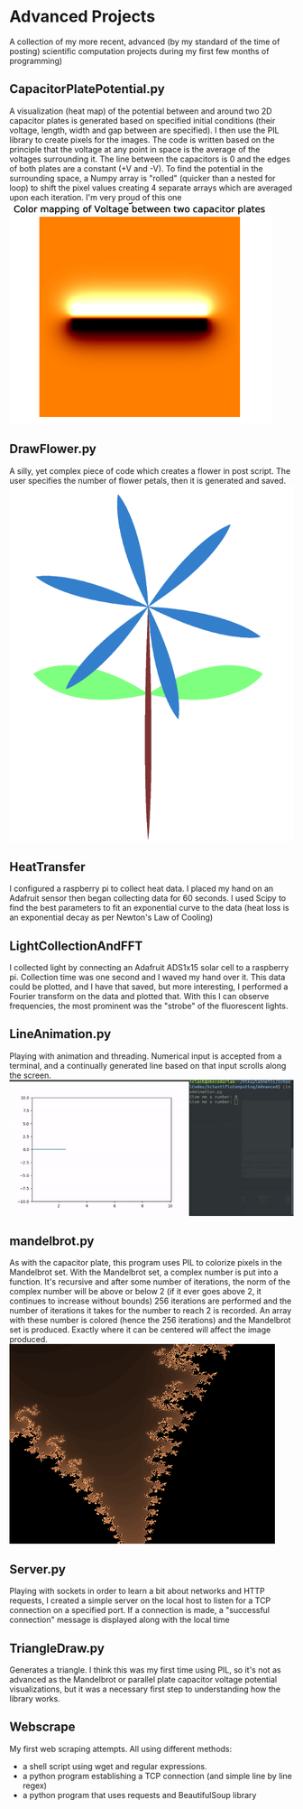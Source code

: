 # Advanced Projects
A collection of my more recent, advanced (by my standard of the time of posting) scientific computation projects during my first few months of programming)

## CapacitorPlatePotential.py
A visualization (heat map) of the potential between and around two 2D capacitor plates is generated based on specified initial conditions (their voltage, length, width and gap between are specified). I then use the PIL library to create pixels for the images. The code is written based on the principle that the voltage at any point in space is the average of the voltages surrounding it. The line between the capacitors is 0 and the edges of both plates are a constant (+V and -V). To find the potential in the surrounding space, a Numpy array is "rolled" (quicker than a nested for loop) to shift the pixel values creating 4 separate arrays which are averaged upon each iteration. I'm very proud of this one
![a visualization of capacitor plate potential](capacitor_plate_potential.png)

## DrawFlower.py
A silly, yet complex piece of code which creates a flower in post script. The user specifies the number of flower petals, then it is generated and saved.
![post script flower](flower.png)

## HeatTransfer
I configured a raspberry pi to collect heat data. I placed my hand on an Adafruit sensor then began collecting data for 60 seconds. I used Scipy to find the best parameters to fit an exponential curve to the data (heat loss is an exponential decay as per Newton's Law of Cooling)

## LightCollectionAndFFT
I collected light by connecting an Adafruit ADS1x15 solar cell to a raspberry pi. Collection time was one second and I waved my hand over it. This data could be plotted, and I have that saved, but more interesting, I performed a Fourier transform on the data and plotted that. With this I can observe frequencies, the most prominent was the "strobe" of the fluorescent lights.

## LineAnimation.py
Playing with animation and threading. Numerical input is accepted from a terminal, and a continually generated line based on that input scrolls along the screen.
![line animation](line_animation.gif)

## mandelbrot.py
As with the capacitor plate, this program uses PIL to colorize pixels in the Mandelbrot set. With the Mandelbrot set, a complex number is put into a function. It's recursive and after some number of iterations, the norm of the complex number will be above or below 2 (if it ever goes above 2, it continues to increase without bounds) 256 iterations are performed and the number of iterations it takes for the number to reach 2 is recorded. An array with these number is colored (hence the 256 iterations) and the Mandelbrot set is produced. Exactly where it can be centered will affect the image produced.
![an interesting region of a Mandelbrot set](mandelbrot.png)

## Server.py
Playing with sockets in order to learn a bit about networks and HTTP requests, I created a simple server on the local host to listen for a TCP connection on a specified port. If a connection is made, a "successful connection" message is displayed along with the local time

## TriangleDraw.py
Generates a triangle. I think this was my first time using PIL, so it's not as advanced as the Mandelbrot or parallel plate capacitor voltage potential visualizations, but it was a necessary first step to understanding how the library works.

## Webscrape
My first web scraping attempts. All using different methods: 
- a shell script using wget and regular expressions.
- a python program establishing a TCP connection (and simple line by line regex)
- a python program that uses requests and BeautifulSoup library
